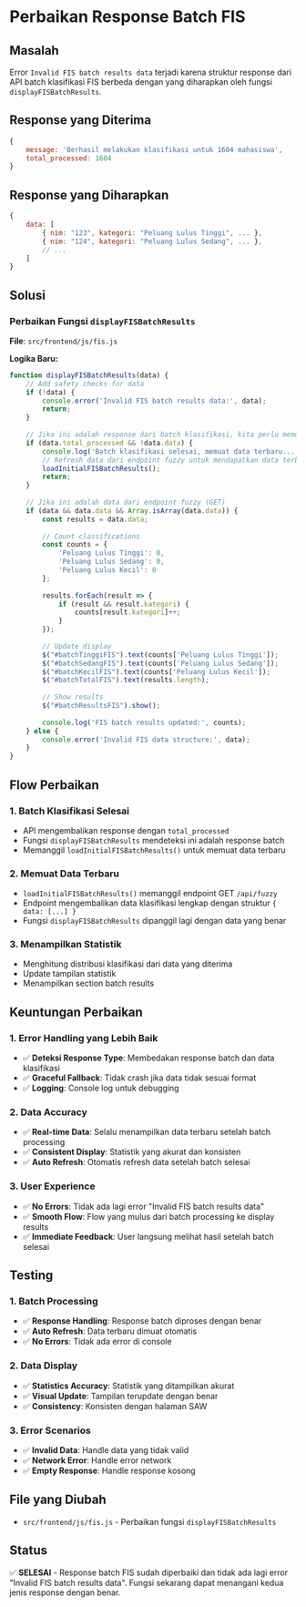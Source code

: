 # Perbaikan Response Batch FIS

## Masalah
Error `Invalid FIS batch results data` terjadi karena struktur response dari API batch klasifikasi FIS berbeda dengan yang diharapkan oleh fungsi `displayFISBatchResults`.

## Response yang Diterima
```javascript
{
    message: 'Berhasil melakukan klasifikasi untuk 1604 mahasiswa',
    total_processed: 1604
}
```

## Response yang Diharapkan
```javascript
{
    data: [
        { nim: "123", kategori: "Peluang Lulus Tinggi", ... },
        { nim: "124", kategori: "Peluang Lulus Sedang", ... },
        // ...
    ]
}
```

## Solusi

### Perbaikan Fungsi `displayFISBatchResults`
**File**: `src/frontend/js/fis.js`

**Logika Baru:**
```javascript
function displayFISBatchResults(data) {
    // Add safety checks for data
    if (!data) {
        console.error('Invalid FIS batch results data:', data);
        return;
    }
    
    // Jika ini adalah response dari batch klasifikasi, kita perlu memuat data terbaru
    if (data.total_processed && !data.data) {
        console.log('Batch klasifikasi selesai, memuat data terbaru...');
        // Refresh data dari endpoint fuzzy untuk mendapatkan data terbaru
        loadInitialFISBatchResults();
        return;
    }
    
    // Jika ini adalah data dari endpoint fuzzy (GET)
    if (data && data.data && Array.isArray(data.data)) {
        const results = data.data;
        
        // Count classifications
        const counts = {
            'Peluang Lulus Tinggi': 0,
            'Peluang Lulus Sedang': 0,
            'Peluang Lulus Kecil': 0
        };
        
        results.forEach(result => {
            if (result && result.kategori) {
                counts[result.kategori]++;
            }
        });
        
        // Update display
        $("#batchTinggiFIS").text(counts['Peluang Lulus Tinggi']);
        $("#batchSedangFIS").text(counts['Peluang Lulus Sedang']);
        $("#batchKecilFIS").text(counts['Peluang Lulus Kecil']);
        $("#batchTotalFIS").text(results.length);
        
        // Show results
        $("#batchResultsFIS").show();
        
        console.log('FIS batch results updated:', counts);
    } else {
        console.error('Invalid FIS data structure:', data);
    }
}
```

## Flow Perbaikan

### 1. Batch Klasifikasi Selesai
- API mengembalikan response dengan `total_processed`
- Fungsi `displayFISBatchResults` mendeteksi ini adalah response batch
- Memanggil `loadInitialFISBatchResults()` untuk memuat data terbaru

### 2. Memuat Data Terbaru
- `loadInitialFISBatchResults()` memanggil endpoint GET `/api/fuzzy`
- Endpoint mengembalikan data klasifikasi lengkap dengan struktur `{ data: [...] }`
- Fungsi `displayFISBatchResults` dipanggil lagi dengan data yang benar

### 3. Menampilkan Statistik
- Menghitung distribusi klasifikasi dari data yang diterima
- Update tampilan statistik
- Menampilkan section batch results

## Keuntungan Perbaikan

### 1. Error Handling yang Lebih Baik
- ✅ **Deteksi Response Type**: Membedakan response batch dan data klasifikasi
- ✅ **Graceful Fallback**: Tidak crash jika data tidak sesuai format
- ✅ **Logging**: Console log untuk debugging

### 2. Data Accuracy
- ✅ **Real-time Data**: Selalu menampilkan data terbaru setelah batch processing
- ✅ **Consistent Display**: Statistik yang akurat dan konsisten
- ✅ **Auto Refresh**: Otomatis refresh data setelah batch selesai

### 3. User Experience
- ✅ **No Errors**: Tidak ada lagi error "Invalid FIS batch results data"
- ✅ **Smooth Flow**: Flow yang mulus dari batch processing ke display results
- ✅ **Immediate Feedback**: User langsung melihat hasil setelah batch selesai

## Testing

### 1. Batch Processing
- ✅ **Response Handling**: Response batch diproses dengan benar
- ✅ **Auto Refresh**: Data terbaru dimuat otomatis
- ✅ **No Errors**: Tidak ada error di console

### 2. Data Display
- ✅ **Statistics Accuracy**: Statistik yang ditampilkan akurat
- ✅ **Visual Update**: Tampilan terupdate dengan benar
- ✅ **Consistency**: Konsisten dengan halaman SAW

### 3. Error Scenarios
- ✅ **Invalid Data**: Handle data yang tidak valid
- ✅ **Network Error**: Handle error network
- ✅ **Empty Response**: Handle response kosong

## File yang Diubah
- `src/frontend/js/fis.js` - Perbaikan fungsi `displayFISBatchResults`

## Status
✅ **SELESAI** - Response batch FIS sudah diperbaiki dan tidak ada lagi error "Invalid FIS batch results data". Fungsi sekarang dapat menangani kedua jenis response dengan benar. 